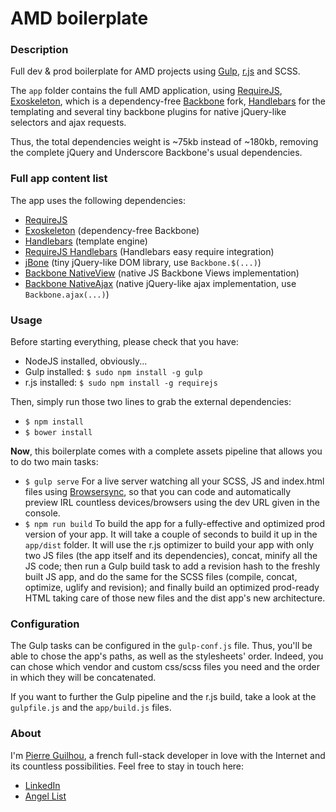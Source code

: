 # AMD boilerplate

### Description

Full dev & prod boilerplate for AMD projects using [Gulp](http://gulpjs.com/), [r.js](http://requirejs.org/docs/optimization.html) and SCSS.  

The `app` folder contains the full AMD application, using [RequireJS](http://requirejs.org), [Exoskeleton](http://exojs.com), which is a dependency-free [Backbone](http://backbonejs.org) fork, [Handlebars](http://handlebars.org) for the templating and several tiny backbone plugins for native jQuery-like selectors and ajax requests.  

Thus, the total dependencies weight is ~75kb instead of ~180kb, removing the complete jQuery and Underscore Backbone's usual dependencies.  

### Full app content list

The app uses the following dependencies:  

- [RequireJS](https://github.com/jrburke/requirejs)  
- [Exoskeleton](https://github.com/paulmillr/exoskeleton) (dependency-free Backbone)  
- [Handlebars](https://github.com/wycats/handlebars.js/) (template engine)  
- [RequireJS Handlebars](https://github.com/epeli/requirejs-hbs) (Handlebars easy require integration)  
- [jBone](https://github.com/kupriyanenko/jbone) (tiny jQuery-like DOM library, use `Backbone.$(...)`)  
- [Backbone NativeView](https://github.com/akre54/Backbone.NativeView) (native JS Backbone Views implementation)  
- [Backbone NativeAjax](https://github.com/akre54/Backbone.NativeAjax) (native jQuery-like ajax implementation, use `Backbone.ajax(...)`)  

### Usage

Before starting everything, please check that you have:  
- NodeJS installed, obviously...  
- Gulp installed: `$ sudo npm install -g gulp`  
- r.js installed: `$ sudo npm install -g requirejs`  

Then, simply run those two lines to grab the external dependencies:  
- `$ npm install`  
- `$ bower install`  

__Now__, this boilerplate comes with a complete assets pipeline that allows you to do two main tasks:  

- `$ gulp serve` For a live server watching all your SCSS, JS and index.html files using [Browsersync](http://www.browsersync.io/), so that you can code and automatically preview IRL countless devices/browsers using the dev URL given in the console.  
- `$ npm run build` To build the app for a fully-effective and optimized prod version of your app. It will take a couple of seconds to build it up in the `app/dist` folder. It will use the  r.js optimizer to build your app with only two JS files (the app itself and its dependencies), concat, minify all the JS code; then run a Gulp build task to add a revision hash to the freshly built JS app, and do the same for the SCSS files (compile, concat, optimize, uglify and revision); and finally build an optimized prod-ready HTML taking care of those new files and the dist app's new architecture.  

### Configuration

The Gulp tasks can be configured in the `gulp-conf.js` file. Thus, you'll be able to chose the app's paths, as well as the stylesheets' order. Indeed, you can chose which vendor and custom css/scss files you need and the order in which they will be concatenated.  

If you want to further the Gulp pipeline and the r.js build, take a look at the `gulpfile.js` and the `app/build.js` files.  

### About

I'm [Pierre Guilhou](http://pierreguilhou.me), a french full-stack developer in love with the Internet and its countless possibilities. Feel free to stay in touch here:  
- [LinkedIn](https://www.linkedin.com/in/pierreguilhou)  
- [Angel List](https://angel.co/pierre-guilhou)

